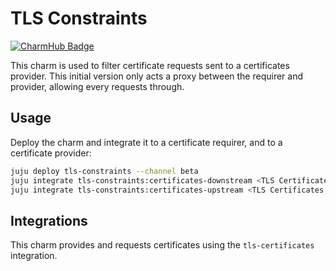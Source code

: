 # TLS Constraints
[![CharmHub Badge](https://charmhub.io/tls-constraints/badge.svg)](https://charmhub.io/tls-constraints)

This charm is used to filter certificate requests sent to a certificates provider.
This initial version only acts a proxy between the requirer and provider, allowing every
requests through.

## Usage

Deploy the charm and integrate it to a certificate requirer, and to a certificate provider:

```bash
juju deploy tls-constraints --channel beta
juju integrate tls-constraints:certificates-downstream <TLS Certificates Requirer>
juju integrate tls-constraints:certificates-upstream <TLS Certificates Provider>
```

## Integrations

This charm provides and requests certificates using the `tls-certificates` integration.
